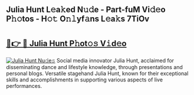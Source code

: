## Julia Hunt L𝚎a𝚔ed N𝚞𝚍e - Part-fuM Vi𝚍𝚎o P𝚑𝚘tos - H𝚘𝚝 O𝚗𝚕yf𝚊ns L𝚎a𝚔s 7TiOv

# <h2><a href="http://kf10s4.oniu.top/?m=Julia+Hunt">🔗👉 🔴 Julia Hunt P𝚑ot𝚘𝚜 V𝚒d𝚎o</a></h2>

[![Julia Hunt Nu𝚍e𝚜](https://i.imgur.com/0qMVB7G.gif)](http://kf10s4.oniu.top/?m=Julia+Hunt)
Social media innovator Julia Hunt, acclaimed for disseminating dance and lifestyle knowledge, through presentations and personal blogs. Versatile stagehand Julia Hunt, known for their exceptional skills and accomplishments in supporting various aspects of live performances.  
